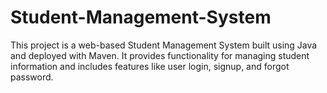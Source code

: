 # Student-Management-System
This project is a web-based Student Management System built using Java and deployed with Maven. It provides functionality for managing student information and includes features like user login, signup, and forgot password. 
